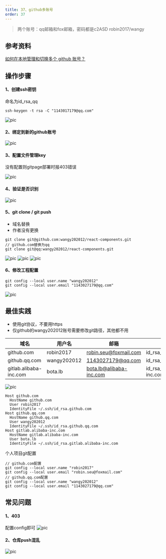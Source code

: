 ```yaml
---
title: 37、github多账号
order: 37
---
```

> 两个账号：qq邮箱和fox邮箱，密码都是c2ASD
robin2017/wangy
## 参考资料
[如何在本地管理和切换多个 github 账号？](https://juejin.cn/post/6844903831000596488)   

## 操作步骤
#### 1、创建ssh密钥
命名为id_rsa_qq
```
ssh-keygen -t rsa -C "1143017179@qq.com"
```
![pic](https://robin2017.github.io/frontend-notes/images/rsa.png)

#### 2、绑定到新的github账号
![pic](https://robin2017.github.io/frontend-notes/images/ssh.png)

#### 3、配置文件管理key
没有配置则gitpage部署时报403错误  

![pic](https://robin2017.github.io/frontend-notes/images/sshconfig.png)

#### 4、验证是否识别
![pic](https://robin2017.github.io/frontend-notes/images/sshsuccess.png)

#### 5、git clone / git push
+ 域名替换
+ 作者没有更换
```
git clone git@github.com:wangy202012/react-components.git
// github.com替换为qq
git clone git@qq:wangy202012/react-components.git

```
![pic](https://robin2017.github.io/frontend-notes/images/gitclone.png)
![pic](https://robin2017.github.io/frontend-notes/images/gitpush.png)
![pic](https://robin2017.github.io/frontend-notes/images/author.png)

#### 6、修改工程配置
```
git config --local user.name "wangy202012"      
git config --local user.email "1143027179@qq.com"
```
![pic](https://robin2017.github.io/frontend-notes/images/config.png)

## 最佳实践
+ 使用git协议，不要用https
+ 仅github的wangy202012账号需要修改git路径，其他都不用


域名 | 用户名  | 邮箱|rsa文件
-|-|-|-
github.com | robin2017 |  robin.seu@foxmail.com|id_rsa_github.com.pub	|
github.qq.com | wangy202012 |  1143027179@qq.com|id_rsa_github.qq.com.pub|
gitlab.alibaba-inc.com | bota.lb |  bota.lb@alibaba-inc.com|id_rsa_gitlab.alibaba-inc.com.pub|

 ![pic](https://robin2017.github.io/frontend-notes/images/rsa-all.jpg)

```
Host github.com
  HostName github.com
  User robin2017
  IdentityFile ~/.ssh/id_rsa.github.com
Host github.qq.com
  HostName github.qq.com
  User wangy202012
  IdentityFile ~/.ssh/id_rsa.github.qq.com
Host gitlab.alibaba-inc.com
  HostName gitlab.alibaba-inc.com
  User bota.lb
  IdentityFile ~/.ssh/id_rsa.gitlab.alibaba-inc.com
```

个人项目git配置
```
// github.com配置
git config --local user.name "robin2017"      
git config --local user.email "robin.seu@foxmail.com"
// github.qq.com配置
git config --local user.name "wangy202012"      
git config --local user.email "1143027179@qq.com"
```


## 常见问题
#### 1、403
配置config即可
![pic](https://robin2017.github.io/frontend-notes/images/ssherror.png)

#### 2、仓库push混乱
![pic](https://robin2017.github.io/frontend-notes/images/err.png)